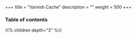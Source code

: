 +++
title = "Varnish Cache"
description = ""
weight = 500
+++

### Table of contents

{{% children depth="3" %}}
